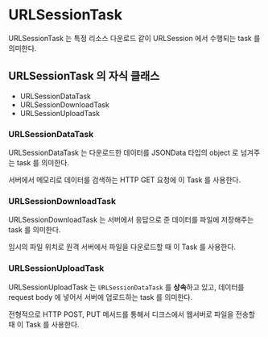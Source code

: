 # URLSessionTask
URLSessionTask 는 특정 리소스 다운로드 같이 URLSession 에서 수행되는 task 를 의미한다.

## URLSessionTask 의 자식 클래스
- URLSessionDataTask
- URLSessionDownloadTask
- URLSessionUploadTask

### URLSessionDataTask
URLSessionDataTask 는 다운로드한 데이터를 JSONData 타입의 object 로 넘겨주는 task 를 의미한다.

서버에서 메모리로 데이터를 검색하는 HTTP GET 요청에 이 Task 를 사용한다.

### URLSessionDownloadTask
URLSessionDownloadTask 는 서버에서 응답으로 준 데이터를 파일에 저장해주는 task 를 의미한다.

임시의 파일 위치로 원격 서버에서 파일을 다운로드할 때 이 Task 를 사용한다.


### URLSessionUploadTask
URLSessionUploadTask 는 ```URLSessionDataTask``` 를 <b>상속</b>하고 있고, 데이터를 request body 에 넣어서 서버에 업로드하는 task 를 의미한다.

전형적으로 HTTP POST, PUT 메서드를 통해서 디크스에서 웹서버로 파일을 전송할 때 이 Task 를 사용한다.